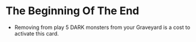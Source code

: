 # The Beginning Of The End

*   Removing from play 5 DARK monsters from your Graveyard is a cost to activate this card.

